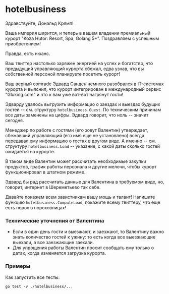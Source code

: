 # hotelbusiness

Здравствуйте, Дональд Крямп!

Ваша империя ширится, и теперь в вашем владении премиальный курорт "Koza Hutor: Resort, Spa, Golang 5*".
Поздравляем с успешным приобретением!

Правда, есть нюанс.

Ваш твиттер настолько заряжен энергией на успех и богатство, что предыдущий управляющий курорта сбежал,
едва узнав, что вы собственной персоной планируете посетить курорт!

Ваш верный comrade Эдвард Санден немного разобрался в IT-системах курорта и выяснил,
что курорт интегрирован в международный сервис "Gluking.com" и что к вам уже вот-вот нагрянут гости!

Эдварду удалось выгрузить информацио о заездах и выездах будущих гостей -- см. структуру `hotelbusiness.Guest`.
По техническим причинам все даты заменены на цифры. Эдвард говорит, что ноль -- значит сегодня.

Менеджер по работе с гостями (его зовут Валентин) утверждает, сбежавший управляющий (его имя еще не установлено)
всегда передавал ему информацию о гостях в другом виде. А именно -- см. структуру `hotelbusiness.Load` --
указание, с какой даты сколько гостей ожидается на курорте.

В таком виде Валентин может рассчитать необходимые закупки продуктов, график работы персонала и другие мелочи,
чтобы курорт функционировал в штатном режиме.

Эдвард бы рад рассчитать данные для Валентина в требуемом виде, но, говорит, интернет в Шереметьево так себе.

Давайте покажем всем завистникам вашу мощь и талант! Напишите функцию `hotelbusiness.ComputeLoad`,
покажите всему твиттеру, что еще есть порох в пороховницах!

### Технические уточнения от Валентина

* Если в один день гости и выезжают, и заезжают, то Валентину важно знать количество гостей к ужину: то есть когда все выезжающие выехали, а все заезжающие заехали.
* Для упрощения работы Валентин просит сообщать ему только о датах, когда изменяется загрузка курорта.

### Примеры

Как запустить все тесты:
```
go test -v ./hotelbusiness/...
```
